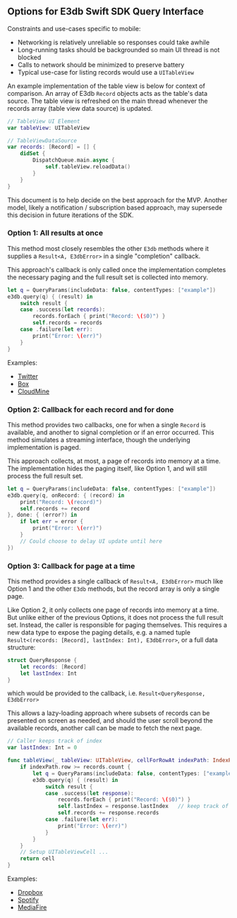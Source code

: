 ## Options for E3db Swift SDK Query Interface

Constraints and use-cases specific to mobile:
- Networking is relatively unreliable so responses could take awhile
- Long-running tasks should be backgrounded so main UI thread is not blocked
- Calls to network should be minimized to preserve battery
- Typical use-case for listing records would use a `UITableView`

An example implementation of the table view is below for context of comparison.
An array of E3db `Record` objects acts as the table's data source. The table
view is refreshed on the main thread whenever the records array (table view data
source) is updated.

```swift
// TableView UI Element
var tableView: UITableView

// TableViewDataSource
var records: [Record] = [] {
    didSet {
        DispatchQueue.main.async {
            self.tableView.reloadData()
        }
    }
}
```

This document is to help decide on the best approach for the MVP. Another model,
likely a notification / subscription based approach, may supersede this decision
in future iterations of the SDK.

### Option 1: All results at once

This method most closely resembles the other `E3db` methods where it supplies
a `Result<A, E3dbError>` in a single "completion" callback.

This approach's callback is only called once the implementation completes the
necessary paging and the full result set is collected into memory.

```swift
let q = QueryParams(includeData: false, contentTypes: ["example"])
e3db.query(q) { (result) in
    switch result {
    case .success(let records):
        records.forEach { print("Record: \($0)") }
        self.records = records
    case .failure(let err):
        print("Error: \(err)")
    }
}
```

Examples:
- [Twitter](https://dev.twitter.com/twitterkit/ios/access-rest-api)
- [Box](https://github.com/box/box-ios-sdk/blob/master/doc/Files.md)
- [CloudMine](https://cloudmine.io/docs/#/ios)

### Option 2: Callback for each record and for done

This method provides two callbacks, one for when a single `Record` is available,
and another to signal completion or if an error occurred. This method simulates
a streaming interface, though the underlying implementation is paged.

This approach collects, at most, a page of records into memory at a time. The
implementation hides the paging itself, like Option 1, and will still process
the full result set.

```swift
let q = QueryParams(includeData: false, contentTypes: ["example"])
e3db.query(q, onRecord: { (record) in
    print("Record: \(record)")
    self.records += record
}, done: { (error?) in
    if let err = error {
        print("Error: \(err)")
    }
    // Could choose to delay UI update until here
})
```

### Option 3: Callback for page at a time

This method provides a single callback of `Result<A, E3dbError>` much
like Option 1 and the other `E3db` methods, but the record array is only a
single page.

Like Option 2, it only collects one page of records into memory at a time. But
unlike either of the previous Options, it does not process the full result set.
Instead, the caller is responsible for paging themselves. This requires a new
data type to expose the paging details, e.g. a named tuple
`Result<(records: [Record], lastIndex: Int), E3dbError>`, or a full data
structure:
```swift
struct QueryResponse {
    let records: [Record]
    let lastIndex: Int
}
```
which would be provided to the callback, i.e. `Result<QueryResponse, E3dbError>`

This allows a lazy-loading approach where subsets of records can be presented on
screen as needed, and should the user scroll beyond the available records,
another call can be made to fetch the next page.

```swift
// Caller keeps track of index
var lastIndex: Int = 0

func tableView(_ tableView: UITableView, cellForRowAt indexPath: IndexPath) -> UITableViewCell {
    if indexPath.row >= records.count {
        let q = QueryParams(includeData: false, contentTypes: ["example"], afterIndex:lastIndex)
        e3db.query(q) { (result) in
            switch result {
            case .success(let response):
                records.forEach { print("Record: \($0)") }
                self.lastIndex = response.lastIndex   // keep track of paging
                self.records += response.records
            case .failure(let err):
                print("Error: \(err)")
            }
        }
    }
    // Setup UITableViewCell ...
    return cell
}
```

Examples:
- [Dropbox](http://dropbox.github.io/dropbox-sdk-obj-c/api-docs/latest/Classes/DBFILESUserAuthRoutes.html#/c:objc(cs)DBFILESUserAuthRoutes(im)listFolderContinue:)
- [Spotify](https://spotify.github.io/ios-sdk/Classes/SPTPlaylistList.html#//api/name/playlistsForUser:withAccessToken:callback:)
- [MediaFire](https://github.com/MediaFire/mediafire-objectivec-sdk/blob/9fcd1e5ea6a8d0ac5a7242bd7502cb14e4fb7480/MediaFireSDKDemos/MFSDK%20iOS%20Demo/MFSDK%20Demo/MFContentsViewController.m#L51)
